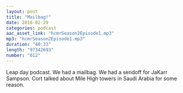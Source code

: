 ```yaml
---
layout: post
title: "Mailbag!"
date: 2016-02-29
categories: podcast
aac_asset_link: "hcmrSeason2Episode1.mp3"
mp3: "hcmrSeason2Episode1.mp3"
duration: "40:33"
length: "97342693"
number: "012"
---
```


Leap day podcast. We had a mailbag. We had a sendoff for JaKarr Sampson. Cort talked about Mile High towers in Saudi Arabia for some reason.
